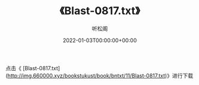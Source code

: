 ﻿---
title:  《Blast-0817.txt》
date:   2022-01-03T00:00:00+00:00
author: 听松阁
layout: post
permalink: /Blast-0817/
categories: 小说
tags: [小说]
---

点击《 [Blast-0817.txt](<a href="http://img.660000.xyz/bookstukust/book/bntxt/11/Blast-0817.txt)" target=_blank>http://img.660000.xyz/bookstukust/book/bntxt/11/Blast-0817.txt)》进行下载